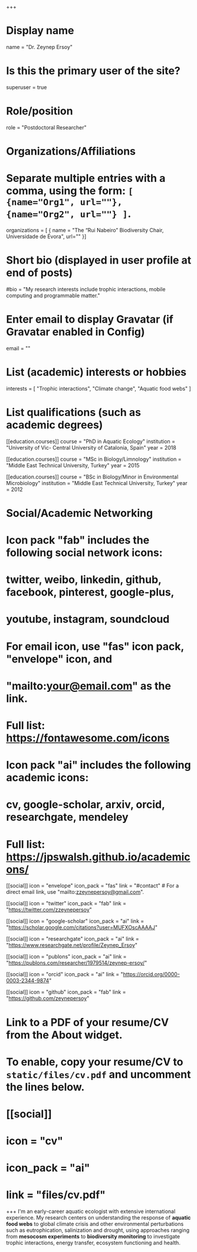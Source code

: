 +++
# Display name
name = "Dr. Zeynep Ersoy"

# Is this the primary user of the site?
superuser = true

# Role/position
role = "Postdoctoral Researcher"

# Organizations/Affiliations
#   Separate multiple entries with a comma, using the form: `[ {name="Org1", url=""}, {name="Org2", url=""} ]`.
organizations = [ { name = "The “Rui Nabeiro” Biodiversity Chair, Universidade de Évora", url="" }]

# Short bio (displayed in user profile at end of posts)
#bio = "My research interests include trophic interactions, mobile computing and programmable matter."

# Enter email to display Gravatar (if Gravatar enabled in Config)
email = ""

# List (academic) interests or hobbies
interests = [
  "Trophic interactions",
  "Climate change",
  "Aquatic food webs"
]

# List qualifications (such as academic degrees)
[[education.courses]]
  course = "PhD in Aquatic Ecology"
  institution = "University of Vic- Central University of Catalonia, Spain"
  year = 2018

[[education.courses]]
  course = "MSc in Biology/Limnology"
  institution = "Middle East Technical University, Turkey"
  year = 2015
  

[[education.courses]]
  course = "BSc in Biology/Minor in Environmental Microbiology"
  institution = "Middle East Technical University, Turkey"
  year = 2012

# Social/Academic Networking
#
# Icon pack "fab" includes the following social network icons:
#
#   twitter, weibo, linkedin, github, facebook, pinterest, google-plus,
#   youtube, instagram, soundcloud
#
#   For email icon, use "fas" icon pack, "envelope" icon, and
#   "mailto:your@email.com" as the link.
#
#   Full list: https://fontawesome.com/icons
#
# Icon pack "ai" includes the following academic icons:
#
#   cv, google-scholar, arxiv, orcid, researchgate, mendeley
#
#   Full list: https://jpswalsh.github.io/academicons/

[[social]]
  icon = "envelope"
  icon_pack = "fas"
  link = "#contact"  # For a direct email link, use "mailto:zzeynepersoy@gmail.com".

[[social]]
  icon = "twitter"
  icon_pack = "fab"
  link = "https://twitter.com/zzeynepersoy"

[[social]]
  icon = "google-scholar"
  icon_pack = "ai"
  link = "https://scholar.google.com/citations?user=MUFXOscAAAAJ"

[[social]]
  icon = "researchgate"
  icon_pack = "ai"
  link = "https://www.researchgate.net/profile/Zeynep_Ersoy"

[[social]]
  icon = "publons"
  icon_pack = "ai"
  link = "https://publons.com/researcher/1979514/zeynep-ersoy/"
  
[[social]]
  icon = "orcid"
  icon_pack = "ai"
  link = "https://orcid.org/0000-0003-2344-9874"
   
[[social]]
  icon = "github"
  icon_pack = "fab"
  link = "https://github.com/zeynepersoy"
  
  
# Link to a PDF of your resume/CV from the About widget.
# To enable, copy your resume/CV to `static/files/cv.pdf` and uncomment the lines below.
# [[social]]
#   icon = "cv"
#   icon_pack = "ai"
#   link = "files/cv.pdf"

+++
I'm an early-career aquatic ecologist with extensive international experience. My research centers on understanding the response of **aquatic food webs** to global climate crisis and other environmental perturbations such as eutrophication, salinization and drought, using approaches ranging from **mesocosm experiments** to **biodiversity monitoring** to investigate trophic interactions, energy transfer, ecosystem functioning and health.